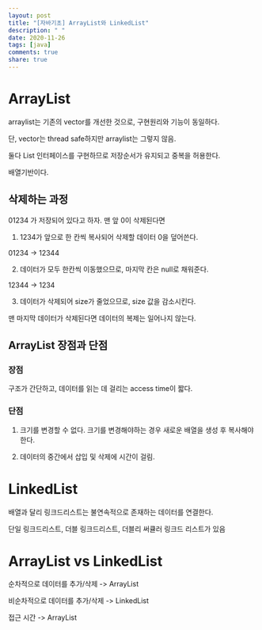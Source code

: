 ```yaml
---
layout: post
title: "[자바기초] ArrayList와 LinkedList"
description: " "
date: 2020-11-26
tags: [java]
comments: true
share: true
---
```



# ArrayList  

arraylist는 기존의 vector를 개선한 것으로, 구현원리와 기능이 동일하다.  

단, vector는 thread safe하지만 arraylist는 그렇지 않음.  

둘다 List 인터페이스를 구현하므로 저장순서가 유지되고 중복을 허용한다.  

배열기반이다.  
  

## 삭제하는 과정  

01234 가 저장되어 있다고 하자. 맨 앞 0이 삭제된다면  

1. 1234가 앞으로 한 칸씩 복사되어 삭제할 데이터 0을 덮어쓴다.   

01234 -> 12344  

2. 데이터가 모두 한칸씩 이동했으므로, 마지막 칸은 null로 채워준다.  

12344 -> 1234  

3. 데이터가 삭제되어 size가 줄었으므로, size 값을 감소시킨다.   

맨 마지막 데이터가 삭제된다면 데이터의 복제는 일어나지 않는다.  

## ArrayList 장점과 단점  

### 장점  
  
구조가 간단하고, 데이터를 읽는 데 걸리는 access time이 짧다.  

### 단점  

1. 크기를 변경할 수 없다. 크기를 변경해야하는 경우 새로운 배열을 생성 후 복사해야한다. 

2. 데이터의 중간에서 삽입 및 삭제에 시간이 걸림.

# LinkedList  

배열과 달리 링크드리스트는 불연속적으로 존재하는 데이터를 연결한다.  

단일 링크드리스트, 더블 링크드리스트, 더블리 써큘러 링크드 리스트가 있음  


# ArrayList vs LinkedList  

순차적으로 데이터를 추가/삭제 -> ArrayList  

비순차적으로 데이터를 추가/삭제 -> LinkedList 

접근 시간 -> ArrayList